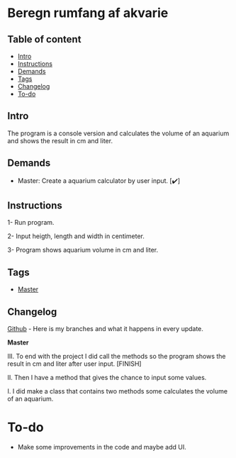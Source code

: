 # Beregn rumfang af akvarie

## Table of content

* [Intro](#Intro)
* [Instructions](#Instructions)
* [Demands](#Demands)
* [Tags](#Tags)
* [Changelog](#Changelog)
* [To-do](#To-do)


## Intro

The program is a console version and calculates the volume of an aquarium and shows the result in cm and liter.

## Demands 

<ul>
  <li> Master: Create a aquarium calculator by user input. [✔️]</li> 
</ul>

## Instructions

1- Run program.

2- Input heigth, length and width in centimeter.

3- Program shows aquarium volume in cm and liter.

## Tags

* [Master](https://github.com/Cabuxito/Akvarie-Opgave/tree/master)

## Changelog

[Github](https://github.com/Cabuxito/Akvarie-Opgave/branches) - Here is my branches and what it happens in every update.

**Master**

III. To end with the project I did call the methods so the program shows the result in cm and liter after user input. [FINISH]

II. Then I have a method that gives the chance to input some values.

I. I did make a class that contains two methods some calculates the volume of an aquarium. 


# To-do
* Make some improvements in the code and maybe add UI.
